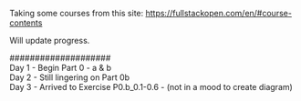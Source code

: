 Taking some courses from this site:  https://fullstackopen.com/en/#course-contents  

Will update progress.  

####################  
Day 1 - Begin Part 0 - a & b  
Day 2 - Still lingering on Part 0b  
Day 3 - Arrived to Exercise P0.b_0.1-0.6 - (not in a mood to create diagram) 


